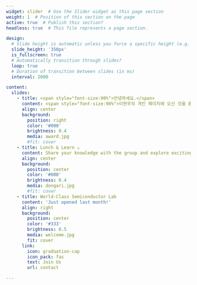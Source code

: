 ```yaml
---
widget: slider  # Use the Slider widget as this page section
weight: 1  # Position of this section on the page
active: true  # Publish this section?
headless: true  # This file represents a page section.

design:
  # Slide height is automatic unless you force a specific height (e.g. '400px')
  slide_height: '350px'
  is_fullscreen: true
  # Automatically transition through slides?
  loop: true
  # Duration of transition between slides (in ms)
  interval: 2000

content:
  slides:
    - title: <span style="font-size:90%">안녕하세요.</span>
      content: <span style="font-size:90%">이현우의 개인 페이지에 오신 것을 환영합니다!<span style="font-size:90%">
      align: center
      background:
        position: right
        color: '#000'
        brightness: 0.4
        media: award.jpg
        #fit: cover
    - title: Lunch & Learn ☕️
      content: Share your knowledge with the group and explore exciting new topics together!
      align: center
      background:
        position: center
        color: '#000'
        brightness: 0.4
        media: dongari.jpg
        #fit: cover
    - title: World-Class Semiconductor Lab
      content: 'Just opened last month!'
      align: right
      background:
        position: center
        color: '#333'
        brightness: 0.5
        media: welcome.jpg
        fit: cover
      link:
        icon: graduation-cap
        icon_pack: fas
        text: Join Us
        url: contact

---
```


